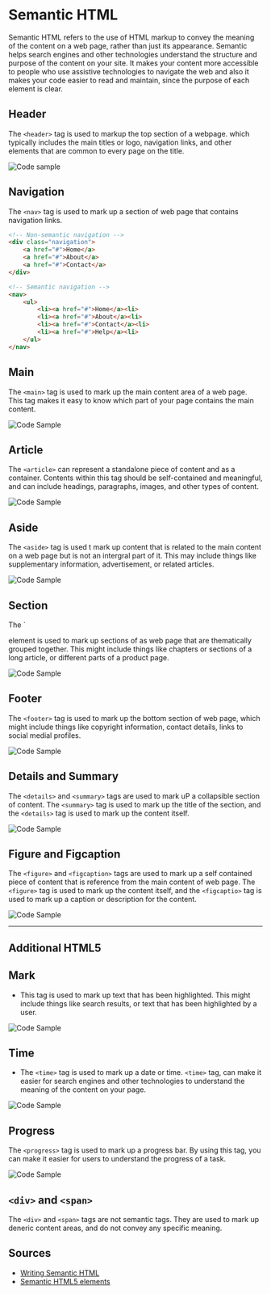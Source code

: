 
# Semantic HTML

Semantic HTML refers to the use of HTML markup to convey the meaning of the content on a web page, rather than just its appearance. Semantic helps search engines and other technologies understand the structure and purpose of the content on your site. It makes your content more accessible to people who use assistive technologies to navigate the web and also it makes your code easier to read and maintain, since the purpose of each element is clear.





## Header

The `<header>` tag is used to markup the top section of a webpage. which typically includes the main titles or logo, navigation links, and other elements that are common to every page on the title.

![Code sample](https://github.com/VusumuziLindelweKhumalo/Semantic_HTML/blob/main/images/code.png)

## Navigation

The `<nav>` tag is used to mark up a section of web page that contains navigation links.

```html
<!-- Non-semantic navigation -->
<div class="navigation">
	<a href="#">Home</a>
	<a href="#">About</a>
	<a href="#">Contact</a>
</div>

<!-- Semantic navigation -->
<nav>
	<ul>
		<li><a href="#">Home</a><li>
		<li><a href="#">About</a><li>
		<li><a href="#">Contact</a><li>
		<li><a href="#">Help</a><li>
	</ul>
</nav>
```

## Main 

The `<main>` tag is used to mark up the main content area of a web page. This tag makes it easy to know which part of your page contains the main content.

![Code Sample](https://github.com/VusumuziLindelweKhumalo/Semantic_HTML/blob/main/images/Main.png?raw=true)

## Article

The `<article>` can represent a standalone piece of content and as a container. Contents within this tag should be self-contained and meaningful, and can include headings, paragraphs, images, and other types of content.

![Code Sample](https://github.com/VusumuziLindelweKhumalo/Semantic_HTML/blob/main/images/Article.png?raw=true)

## Aside

The `<aside>` tag is used t mark up content that is related to the main content on a web page but is not an intergral part of it. This may include things like supplementary information, advertisement, or related articles.

![Code Sample](https://github.com/VusumuziLindelweKhumalo/Semantic_HTML/blob/main/images/Aside.png?raw=true)

## Section

The `<section> element is used to mark up sections of as web page that are thematically grouped together. This might include things like chapters or sections of a long article, or different parts of a product page.

![Code Sample](https://github.com/VusumuziLindelweKhumalo/Semantic_HTML/blob/main/images/Section.png?raw=true)

## Footer

The `<footer>` tag is used to mark up the bottom section of web page, which might include things like copyright information, contact details, links to social medial profiles.

![Code Sample](https://github.com/VusumuziLindelweKhumalo/Semantic_HTML/blob/main/images/footer.png?raw=true)

## Details and Summary

The `<details>` and `<summary>` tags are used to mark uP a collapsible section of content. The `<summary>` tag is used to mark up the title of the section, and the `<details>` tag is used to mark up the content itself.

![Code Sample](https://github.com/VusumuziLindelweKhumalo/Semantic_HTML/blob/main/images/Details.png?raw=true)

## Figure and Figcaption

The `<figure>` and `<figcaption>` tags are used to mark up a self contained piece of content that is reference from the main content of web page. The `<figure>` tag is used to mark up the content itself, and the `<figcaptio>` tag is used to mark up a caption or description for the content.

![Code Sample](https://github.com/VusumuziLindelweKhumalo/Semantic_HTML/blob/main/images/Figure.png?raw=true)

---

# Additional HTML5

## Mark
- This tag is used to mark up text that has been highlighted. This might include things like search results, or text that has been highlighted by a user.

![Code Sample](https://github.com/VusumuziLindelweKhumalo/Semantic_HTML/blob/main/images/Mark.png?raw=true)

## Time
- The `<time>` tag is used to mark up a date or time. `<time>` tag, can make it easier for search engines and other technologies to understand the meaning of the content on your page.

![Code Sample](https://github.com/VusumuziLindelweKhumalo/Semantic_HTML/blob/main/images/Time.png?raw=true)

## Progress

The `<progress>` tag is used to mark up a progress bar. By using this tag, you can make it easier for users to understand the progress of a task.

![Code Sample](https://github.com/VusumuziLindelweKhumalo/Semantic_HTML/blob/main/images/Progress.png?raw=true)

## `<div>` and `<span>`

The `<div>` and `<span>` tags are not semantic tags. They are used to mark up deneric content areas, and do not convey any specific meaning.

## Sources

 - [Writing Semantic HTML](https://cs.fyi/guide/writing-semantic-html)
 - [Semantic HTML5 elements](https://www.freecodecamp.org/news/semantic-html5-elements/#:~:text=Semantic%20HTML%20elements%20are%20those,content%20that%20is%20inside%20them)
